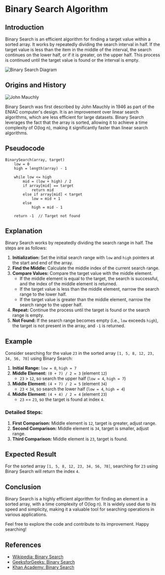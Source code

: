 # Binary Search Algorithm

## Introduction

Binary Search is an efficient algorithm for finding a target value within a sorted array. It works by repeatedly dividing the search interval in half. If the target value is less than the item in the middle of the interval, the search continues on the lower half, or if it is greater, on the upper half. This process is continued until the target value is found or the interval is empty.

![Binary Search Diagram]()

## Origins and History

![John Mauchly]()

Binary Search was first described by John Mauchly in 1946 as part of the ENIAC computer's design. It is an improvement over linear search algorithms, which are less efficient for large datasets. Binary Search leverages the fact that the array is sorted, allowing it to achieve a time complexity of O(log n), making it significantly faster than linear search algorithms.

## Pseudocode

```plaintext
BinarySearch(array, target)
    low = 0
    high = length(array) - 1

    while low <= high
        mid = (low + high) / 2
        if array[mid] == target
            return mid
        else if array[mid] < target
            low = mid + 1
        else
            high = mid - 1

    return -1  // Target not found
```

## Explanation

Binary Search works by repeatedly dividing the search range in half. The steps are as follows:

1. **Initialization:** Set the initial search range with `low` and `high` pointers at the start and end of the array.
2. **Find the Middle:** Calculate the middle index of the current search range.
3. **Compare Values:** Compare the target value with the middle element.
   - If the middle element is equal to the target, the search is successful, and the index of the middle element is returned.
   - If the target value is less than the middle element, narrow the search range to the lower half.
   - If the target value is greater than the middle element, narrow the search range to the upper half.
4. **Repeat:** Continue the process until the target is found or the search range is empty.
5. **Not Found:** If the search range becomes empty (i.e., `low` exceeds `high`), the target is not present in the array, and `-1` is returned.

## Example

Consider searching for the value `23` in the sorted array `[1, 5, 8, 12, 23, 34, 56, 78]` using Binary Search:

1. **Initial Range:** `low = 0`, `high = 7`
2. **Middle Element:** `(0 + 7) / 2 = 3` (element `12`)
   - `23` > `12`, so search the upper half (`low = 4`, `high = 7`)
3. **Middle Element:** `(4 + 7) / 2 = 5` (element `34`)
   - `23` < `34`, so search the lower half (`low = 4`, `high = 4`)
4. **Middle Element:** `(4 + 4) / 2 = 4` (element `23`)
   - `23` == `23`, so the target is found at index `4`.

### Detailed Steps:

1. **First Comparison:** Middle element is `12`, target is greater, adjust range.
2. **Second Comparison:** Middle element is `34`, target is smaller, adjust range.
3. **Third Comparison:** Middle element is `23`, target is found.

## Expected Result

For the sorted array `[1, 5, 8, 12, 23, 34, 56, 78]`, searching for `23` using Binary Search will return the index `4`.

## Conclusion

Binary Search is a highly efficient algorithm for finding an element in a sorted array, with a time complexity of O(log n). It is widely used due to its speed and simplicity, making it a valuable tool for searching operations in various applications.

Feel free to explore the code and contribute to its improvement. Happy searching!

## References

- [Wikipedia: Binary Search](https://en.wikipedia.org/wiki/Binary_search_algorithm)
- [GeeksforGeeks: Binary Search](https://www.geeksforgeeks.org/binary-search/)
- [Khan Academy: Binary Search](https://www.khanacademy.org/computing/computer-science/algorithms/binary-search/a/binary-search)
